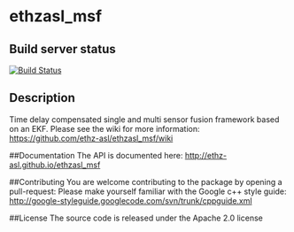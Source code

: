 ethzasl_msf
=====================

## Build server status
[![Build Status](http://129.132.38.183:8080/job/ethzasl_msf/badge/icon)](http://129.132.38.183:8080/job/ethzasl_msf/)

## Description
Time delay compensated single and multi sensor fusion framework based on an EKF.
Please see the wiki for more information: https://github.com/ethz-asl/ethzasl_msf/wiki

##Documentation
The API is documented here: http://ethz-asl.github.io/ethzasl_msf

##Contributing
You are welcome contributing to the package by opening a pull-request:
Please make yourself familiar with the Google c++ style guide: 
http://google-styleguide.googlecode.com/svn/trunk/cppguide.xml

##License
The source code is released under the Apache 2.0 license

